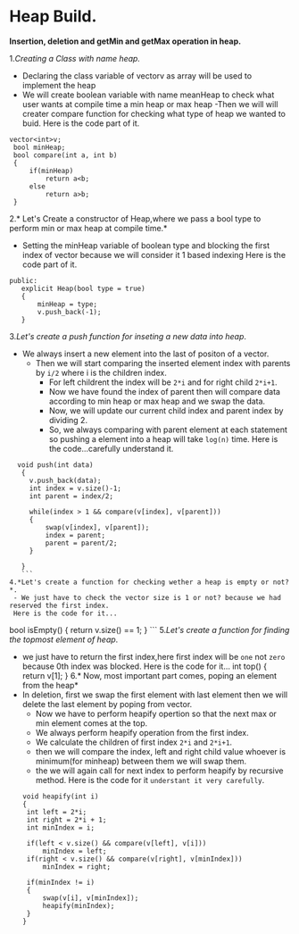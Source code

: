 # Heap Build.
**Insertion, deletion and getMin and getMax operation in heap.**

1.*Creating a Class with name heap.*
 - Declaring the class variable of vector<int>v as array will be used to implement the heap
  - We will create boolean variable with name meanHeap to check what user wants at compile time a min heap or max heap
   -Then we will will creater compare function for checking what type of heap we wanted to buid.
    Here is the code part of it.
   ```
  vector<int>v;
    bool minHeap;
    bool compare(int a, int b)
    {
        if(minHeap)
            return a<b;
        else
            return a>b;
    }
  ```
 2.* Let's Create a constructor of Heap,where we pass a bool type to perform min or max heap at compile time.*
   - Setting the minHeap variable of boolean type and blocking the first index of vector because we will consider it 1 based indexing
  Here is the code part of it.
 ```
 public:
    explicit Heap(bool type = true)
    {
        minHeap = type;
        v.push_back(-1);
    }
 ```
3.*Let's create a push function for inseting a new data into heap*.
  - We always insert a new element into the last of positon of a vector.
    - Then we will start comparing the inserted element index with parents by `i/2` where i is the children index.
      - For left childrent the index will be `2*i` and for right child `2*i+1`.
       - Now we have found the index of parent then will compare data according to min heap or max heap and we swap the data.
        - Now, we will update our current child index and parent index by dividing 2.
         - So, we always comparing with parent element at each statement so pushing a element into a heap will take `log(n)` time.
   Here is the code...carefully understand it.
 ```
   void push(int data)
    {
      v.push_back(data);
      int index = v.size()-1;
      int parent = index/2;

      while(index > 1 && compare(v[index], v[parent]))
      {
          swap(v[index], v[parent]);
          index = parent;
          parent = parent/2;
      }

    }
    ```
4.*Let's create a function for checking wether a heap is empty or not?*.
  - We just have to check the vector size is 1 or not? because we had reserved the first index.
  Here is the code for it...
  ```
   bool isEmpty()
    {
        return v.size() == 1;
    }
    ```
5.*Let's create a function for finding the topmost element of heap*.
 - we just have to return the first index,here first index will be `one` not `zero` because 0th index was blocked.
 Here is the code for it...
  int top()
    {
        return v[1];
    }
6.* Now, most important part comes, poping an element from the heap*
  - In deletion, first we swap the first element with last element then we will delete the last element by poping from vector.
    - Now we have to perform heapify opertion so that the next max or min element comes at the top.
    - We always perform heapify operation from the first index.
     - We calculate the children of first index `2*i` and `2*i+1`.
      - then we will compare the index, left and right child value whoever is minimum(for minheap) between them we will swap them.
       - the we will again call for next index to perform heapify by recursive method.
       Here is the code for it `understant it very carefully`.
       ```
       void heapify(int i)
    {
        int left = 2*i;
        int right = 2*i + 1;
        int minIndex = i;

        if(left < v.size() && compare(v[left], v[i]))
            minIndex = left;
        if(right < v.size() && compare(v[right], v[minIndex]))
            minIndex = right;

        if(minIndex != i)
        {
            swap(v[i], v[minIndex]);
            heapify(minIndex);
        }
    }
    ```
